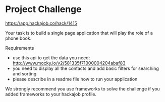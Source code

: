 # Project Challenge
https://app.hackajob.co/hack/1415

Your task is to build a single page application that will play the role of a phone book.

Requirements

* use this api to get the data you need: http://www.mocky.io/v2/581335f71000004204abaf83
* you need to display all the contacts and add basic filters for searching and sorting
* please describe in a readme file how to run your application

We strongly recommend you use frameworks to solve the challenge if you added frameworks to your hackajob profile.